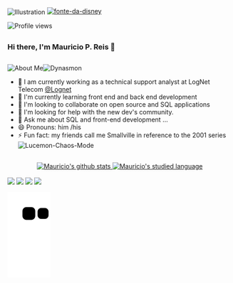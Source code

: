 <img align="center" src="http://4.bp.blogspot.com/-0Aoxzc1phNs/VBw4w1PmDCI/AAAAAAAAI3g/2BCi4-uEXi8/s1600/matrix%2Bye%C5%9Fil%2Byaz%C4%B1lar%2B(3).gif" alt="Illustration" width=100% height=150/>
<a align="center" href="https://fontmeme.com/pt/fonte-da-disney/"><img src="https://fontmeme.com/permalink/211101/a164bfa413a99e722382bb0aef6fdb1f.png" alt="fonte-da-disney" border="0"></a>

![Profile views](https://gpvc.arturio.dev/mauricioPReis)

##
### Hi there, I'm Mauricio P. Reis 👋

##

![About Me](https://fontmeme.com/permalink/211101/3d013e08b7cc331decfae6b2c043ef61.png)![Dynasmon](https://bit.ly/abadonmon)

- 🔭 I am currently working as a technical support analyst at LogNet Telecom [@Lognet](https://www.loginternet.com.br/novo/)
- 🌱 I'm currently learning front end and back end development
- 👯 I'm looking to collaborate on open source and SQL applications
- 🤔 I'm looking for help with the new dev's community.
- 💬 Ask me about SQL and front-end development ...
- 😄 Pronouns: him /his
- ⚡ Fun fact: my friends call me Smallville in reference to the 2001 series
![Lucemon-Chaos-Mode](https://bit.ly/Lucemon-Chaos-Mode)

##
<div align="center">
  <a href="https://github.com/mauricioPReis"> 
  <img height="180em" width="380em" src="https://github-readme-stats.vercel.app/api?username=mauricioPReis&show_icons=true&theme=dark" alt="Mauricio's github stats"/>
  <img height="180em" width="380em" src="https://github-readme-stats.vercel.app/api/top-langs/?username=mauricioPReis&layout=compact&langs_count=7&theme=dracula" alt="Mauricio's studied language"/>
    
</div>
<div style="display: inline_block"><br>
  <a href="https://instagram.com/orion_mauricio" target="_blank"><img src="https://img.shields.io/badge/-Instagram-%23E4405F?style=for-the-badge&logo=instagram&logoColor=white" target="_blank"></a>
  <a href="https://discord.gg/BjgyMuHu" target="_blank"><img src="https://img.shields.io/badge/Discord-7289DA?style=for-the-badge&logo=discord&logoColor=white" target="_blank"></a> 
  <a href = "mailto:mauricioreis.tads@gmail.com"><img src="https://img.shields.io/badge/-Gmail-%23333?style=for-the-badge&logo=gmail&logoColor=white" target="_blank"></a>
  <a href="https://www.linkedin.com/in/mauricio-paiva-reis-058b0316a/" target="_blank"><img src="https://img.shields.io/badge/-LinkedIn-%230077B5?style=for-the-badge&logo=linkedin&logoColor=white" target="_blank"></a>
 
  ![Snake animation](https://github.com/rafaballerini/rafaballerini/blob/output/github-contribution-grid-snake.svg)
 
</div>
